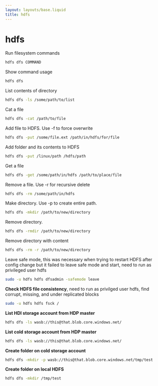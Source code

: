 ```yaml
---
layout: layouts/base.liquid
title: hdfs
---
```


# hdfs


Run filesystem commands
```bash
hdfs dfs COMMAND
```

Show command usage
```bash
hdfs dfs
```

List contents of directory
```bash
hdfs dfs -ls /some/path/to/list
```

Cat a file
```bash
hdfs dfs -cat /path/to/file
```

Add file to HDFS. Use -f to force overwrite
```bash
hdfs dfs -put /some/file.ext /path/in/hdfs/for/file
```

Add folder and its contents to HDFS
```bash
hdfs dfs -put /linux/path /hdfs/path
```

Get a file
```bash
hdfs dfs -get /some/path/in/hdfs /path/to/place/file
```

Remove a file. Use -r for recursive delete
```bash
hdfs dfs -rm /some/path/in/hdfs
```

Make directory. Use -p to create entire path.
```bash
hdfs dfs -mkdir /path/to/new/directory
```

Remove directory.
```bash
hdfs dfs -rmdir /path/to/new/directory
```

Remove directory with content
```bash
hdfs dfs -rm -r /path/to/new/directory
```

Leave safe mode, this was necessary when trying to restart HDFS after config change but it failed to leave safe mode and
start, need to run as privileged user hdfs
```bash
sudo -u hdfs hdfs dfsadmin -safemode leave
```

**Check HDFS file consistency**, need to run as privilged user hdfs, find corrupt, missing, and under replicated blocks
```bash
sudo -u hdfs hdfs fsck /
```

**List HDI storage account from HDP master**
```bash
hdfs dfs -ls wasb://this@that.blob.core.windows.net/
```

**List cold storage account from HDP master**
```bash
hdfs dfs -ls wasb://this@that.blob.core.windows.net/
```

**Create folder on cold storage account**
```bash
hdfs dfs -mkdir -p wasb://this@that.blob.core.windows.net/tmp/test
```

**Create folder on local HDFS**
```bash
hdfs dfs -mkdir /tmp/test
```
